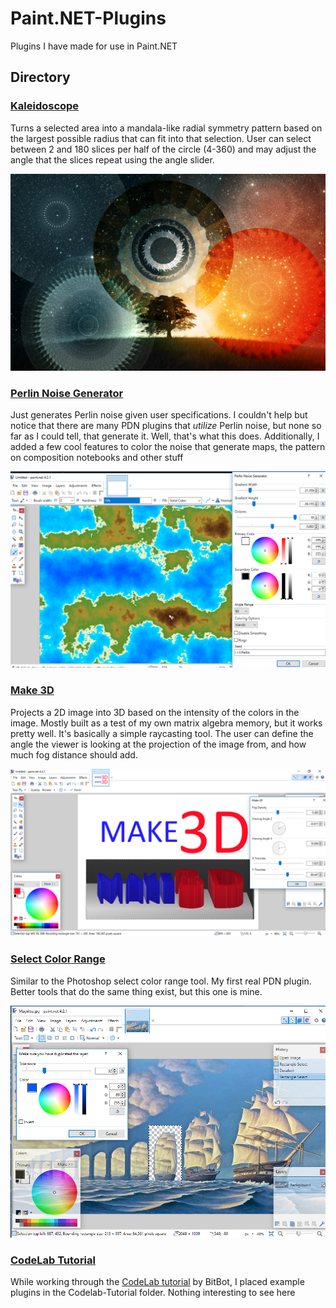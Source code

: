 # Paint.NET-Plugins
Plugins I have made for use in Paint.NET

## Directory

### [Kaleidoscope](Kaleidoscope)
Turns a selected area into a mandala-like radial symmetry pattern based on the largest possible radius that can fit into that selection. User can select between 2 and 180 slices per half of the circle (4-360) and may adjust the angle that the slices repeat using the angle slider. 

<img src="./Kaleidoscope/img/example2.png" width="750">

### [Perlin Noise Generator](Perlin%20Noise)
Just generates Perlin noise given user specifications. I couldn't help but notice that there are many PDN plugins that *utilize* Perlin noise, but none so far as I could tell, that generate it. Well, that's what this does. Additionally, I added a few cool features to color the noise that generate maps, the pattern on composition notebooks and other stuff

<img src="./Perlin%20Noise/img/example4.png" width="750">

### [Make 3D](Make%203D)
Projects a 2D image into 3D based on the intensity of the colors in the image. Mostly built as a test of my own matrix algebra memory, but it works pretty well. It's basically a simple raycasting tool. The user can define the angle the viewer is looking at the projection of the image from, and how much fog distance should add.

<img src="./Make%203D/img/example2.png" width="750">

### [Select Color Range](SelectColorRange)
Similar to the Photoshop select color range tool. My first real PDN plugin. Better tools that do the same thing exist, but this one is mine.

<img src="./SelectColorRange/example.png" width="750">

### [CodeLab Tutorial](Codelab-Tutorial)
While working through the [CodeLab tutorial](https://boltbait.com/pdn/codelab/) by BitBot, I placed example plugins in the Codelab-Tutorial folder. Nothing interesting to see here
